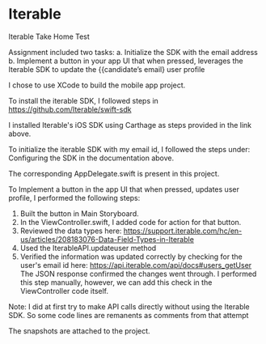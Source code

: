 # Iterable
Iterable Take Home Test

Assignment included two tasks:
a. Initialize the SDK with the email address 
b. Implement a button in your app UI that when pressed, leverages the Iterable SDK to update the ​{{candidate’s email}​ user profile

I chose to use XCode to build the mobile app project.

To install the iterable SDK, I followed steps in https://github.com/Iterable/swift-sdk

I installed Iterable's iOS SDK using Carthage as steps provided in the link above.

To initialize the iterable SDK with my email id, I followed the steps under:
Configuring the SDK in the documentation above. 

The corresponding AppDelegate.swift is present in this project. 

To Implement a button in the app UI that when pressed, updates user profile, I performed the following steps:
1. Built the button in Main Storyboard. 
2. In the ViewController.swift, I added code for action for that button. 
3. Reviewed the data types here: https://support.iterable.com/hc/en-us/articles/208183076-Data-Field-Types-in-Iterable
4. Used the IterableAPI.updateuser method
5. Verified the information was updated correctly by checking for the user's email id here: https://api.iterable.com/api/docs#users_getUser
The JSON response confirmed the changes went through. 
I performed this step manually, however, we can add this check in the ViewController code itself. 

Note: I did at first try to make API calls directly without using the Iterable SDK. So some code lines are remanents as comments from that attempt

The snapshots are attached to the project.
